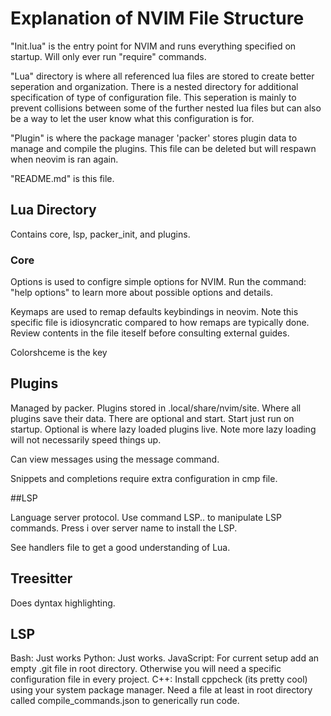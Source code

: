 # Explanation of NVIM File Structure

"Init.lua" is the entry point for NVIM and runs everything specified on startup. Will only ever run "require" commands.

"Lua" directory is where all referenced lua files are stored to create better seperation and organization. There is a nested directory for additional specification 
of type of configuration file. This seperation is mainly to prevent collisions between some of the further nested lua files but can also be a way to let the user 
know what this configuration is for.

"Plugin" is where the package manager 'packer' stores plugin data to manage and compile the plugins. This file can be deleted but will respawn when neovim is ran again.

"README.md" is this file.

## Lua Directory

Contains core, lsp, packer_init, and plugins.

### Core

Options is used to configre simple options for NVIM. Run the command: "help options" to learn more about possible options and details.

Keymaps are used to remap defaults keybindings in neovim. Note this specific file is idiosyncratic compared to how remaps are typically done. 
Review contents in the file iteself before consulting external guides.

Colorshceme is the key

## Plugins
Managed by packer. Plugins stored in .local/share/nvim/site. Where all plugins save their data. There are optional and start. Start just run on startup. 
Optional is where lazy loaded plugins live. Note more lazy loading will not necessarily speed things up.

Can view messages using the message command.

Snippets and completions require extra configuration in cmp file.

##LSP 

Language server protocol. Use command LSP.. to manipulate LSP commands. Press i over server name to install the LSP.

See handlers file to get a good understanding of Lua.

## Treesitter

Does dyntax highlighting.

## LSP 

Bash: Just works
Python: Just works. 
JavaScript: For current setup add an empty .git file in root directory. Otherwise you will need a specific configuration file in every project. 
C++: Install cppcheck (its pretty cool) using your system package manager. Need a file at least in root directory called compile_commands.json to generically run code.
